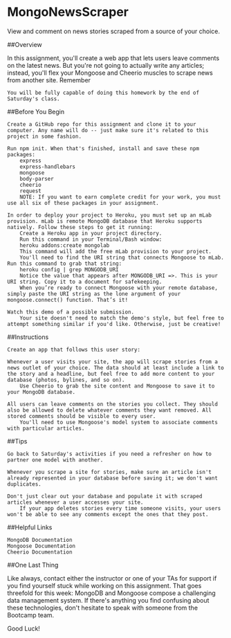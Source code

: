 # MongoNewsScraper
View and comment on news stories scraped from a source of your choice.


##Overview

In this assignment, you'll create a web app that lets users leave comments on the latest news. But you're not going to actually write any articles; instead, you'll flex your Mongoose and Cheerio muscles to scrape news from another site.
Remember

    You will be fully capable of doing this homework by the end of Saturday's class.

##Before You Begin

    Create a GitHub repo for this assignment and clone it to your computer. Any name will do -- just make sure it's related to this project in some fashion.

    Run npm init. When that's finished, install and save these npm packages:
        express
        express-handlebars
        mongoose
        body-parser
        cheerio
        request
        NOTE: If you want to earn complete credit for your work, you must use all six of these packages in your assignment.

    In order to deploy your project to Heroku, you must set up an mLab provision. mLab is remote MongoDB database that Heroku supports natively. Follow these steps to get it running:
        Create a Heroku app in your project directory.
        Run this command in your Terminal/Bash window:
        heroku addons:create mongolab
        This command will add the free mLab provision to your project.
        You'll need to find the URI string that connects Mongoose to mLab. Run this command to grab that string:
        heroku config | grep MONGODB_URI
        Notice the value that appears after MONGODB_URI =>. This is your URI string. Copy it to a document for safekeeping.
        When you’re ready to connect Mongoose with your remote database, simply paste the URI string as the lone argument of your mongoose.connect() function. That’s it!

    Watch this demo of a possible submission.
        Your site doesn't need to match the demo's style, but feel free to attempt something similar if you'd like. Otherwise, just be creative!

##Instructions

    Create an app that follows this user story:

    Whenever a user visits your site, the app will scrape stories from a news outlet of your choice. The data should at least include a link to the story and a headline, but feel free to add more content to your database (photos, bylines, and so on).
        Use Cheerio to grab the site content and Mongoose to save it to your MongoDB database.

    All users can leave comments on the stories you collect. They should also be allowed to delete whatever comments they want removed. All stored comments should be visible to every user.
        You'll need to use Mongoose's model system to associate comments with particular articles.

##Tips

    Go back to Saturday's activities if you need a refresher on how to partner one model with another.

    Whenever you scrape a site for stories, make sure an article isn't already represented in your database before saving it; we don't want duplicates.

    Don't just clear out your database and populate it with scraped articles whenever a user accesses your site.
        If your app deletes stories every time someone visits, your users won't be able to see any comments except the ones that they post.

##Helpful Links

    MongoDB Documentation
    Mongoose Documentation
    Cheerio Documentation

##One Last Thing

 Like always, contact either the instructor or one of your TAs for support if you find yourself stuck while working on this   assignment. That goes threefold for this week: MongoDB and Mongoose compose a challenging data management system. If there's anything you find confusing about these technologies, don't hesitate to speak with someone from the Bootcamp team.

Good Luck!
